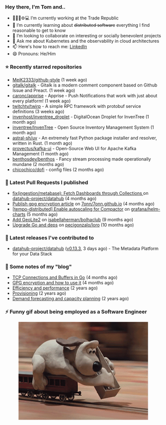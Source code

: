 ### Hey there, I'm Tom and..

- 🔭👨‍💻⚙💻 I’m currently working at the Trade Republic
- 🌱 I’m currently learning about ~~distributed software~~ everything I find reasonable to get to know
- 👯 I’m looking to collaborate on interesting or socially benevolent projects
- 💬 Ask me about Kubernetes and the observability in cloud architectures
- 📫 Here's how to reach me: [LinkedIn](https://www.linkedin.com/in/7onn)
- 😄 Pronouns: He/Him

### ⭐ Recently starred repositories

- [MeiK2333/github-style](https://github.com/MeiK2333/github-style) (1 week ago)
- [gitalk/gitalk](https://github.com/gitalk/gitalk) - Gitalk is a modern comment component based on Github Issue and Preact. (1 week ago)
- [caronc/apprise](https://github.com/caronc/apprise) - Apprise - Push Notifications that work with just about every platform! (1 week ago)
- [twitchtv/twirp](https://github.com/twitchtv/twirp) - A simple RPC framework with protobuf service definitions (3 weeks ago)
- [invenhost/inventree_droplet](https://github.com/invenhost/inventree_droplet) - DigitalOcean Droplet for InvenTree (1 month ago)
- [inventree/InvenTree](https://github.com/inventree/InvenTree) - Open Source Inventory Management System (1 month ago)
- [astral-sh/uv](https://github.com/astral-sh/uv) - An extremely fast Python package installer and resolver, written in Rust. (1 month ago)
- [provectus/kafka-ui](https://github.com/provectus/kafka-ui) - Open-Source Web UI for Apache Kafka Management (1 month ago)
- [benthosdev/benthos](https://github.com/benthosdev/benthos) - Fancy stream processing made operationally mundane (2 months ago)
- [chicochico/dofi](https://github.com/chicochico/dofi) - config files (2 months ago)

### 🔨 Latest Pull Requests I published

- [fix(ingestion/metabase): Fetch Dashboards through Collections ](https://github.com/datahub-project/datahub/pull/9631) on [datahub-project/datahub](https://github.com/datahub-project/datahub) (4 months ago)
- [Publish gpg encryption article](https://github.com/7onn/7onn.github.io/pull/1) on [7onn/7onn.github.io](https://github.com/7onn/7onn.github.io) (4 months ago)
- [[tempo-distributed] Enable autoscaling for Compactor](https://github.com/grafana/helm-charts/pull/2817) on [grafana/helm-charts](https://github.com/grafana/helm-charts) (5 months ago)
- [Add GeoLite2](https://github.com/isabellaherman/bolhaclub/pull/3) on [isabellaherman/bolhaclub](https://github.com/isabellaherman/bolhaclub) (9 months ago)
- [Upgrade Go and deps](https://github.com/pecigonzalo/loro/pull/92) on [pecigonzalo/loro](https://github.com/pecigonzalo/loro) (10 months ago)

### 🔭 Latest releases I've contributed to

- [datahub-project/datahub](https://github.com/datahub-project/datahub) ([v0.13.3](https://github.com/datahub-project/datahub/releases/tag/v0.13.3), 3 days ago) - The Metadata Platform for your Data Stack

### 📝 Some notes of my "blog"

- [TCP Connections and Buffers in Go](https://www.7onn.dev/post/tcp-connections-and-buffers-in-go/) (4 months ago)
- [GPG encryption and how to use it](https://www.7onn.dev/post/gpg-encryption/) (4 months ago)
- [Efficiency and performance](https://www.7onn.dev/post/efficiency-and-performance/) (2 years ago)
- [Provisioning](https://www.7onn.dev/post/provisioning/) (2 years ago)
- [Demand forecasting and capacity planning](https://www.7onn.dev/post/demand-forecasting-and-capacity-planning/) (2 years ago)

### ⚡ Funny gif about being employed as a Software Engineer
<p align="center">
  <img alt="building the path" src="./giphy.gif" />
</p>
